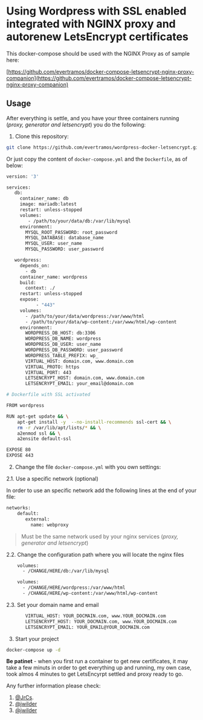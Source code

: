 # Using Wordpress with SSL enabled integrated with NGINX proxy and autorenew LetsEncrypt certificates

This docker-compose should be used with the NGINX Proxy as of sample here:

[https://github.com/evertramos/docker-compose-letsencrypt-nginx-proxy-companion](https://github.com/evertramos/docker-compose-letsencrypt-nginx-proxy-companion)


## Usage

After everything is settle, and you have your three containers running (_proxy, generator and letsencrypt_) you do the following:

1. Clone this repository:

```bash
git clone https://github.com/evertramos/wordpress-docker-letsencrypt.git
```

Or just copy the content of `docker-compose.yml` and the `Dockerfile`, as of below:

```bash
version: '3'

services:
   db:
     container_name: db
     image: mariadb:latest
     restart: unless-stopped
     volumes:
        - /path/to/your/data/db:/var/lib/mysql
     environment:
       MYSQL_ROOT_PASSWORD: root_password
       MYSQL_DATABASE: database_name
       MYSQL_USER: user_name
       MYSQL_PASSWORD: user_password

   wordpress:
     depends_on:
       - db
     container_name: wordpress
     build:
       context: ./
     restart: unless-stopped
     expose:
           - "443"
     volumes:
       - /path/to/your/data/wordpress:/var/www/html
       - /path/to/your/data/wp-content:/var/www/html/wp-content
     environment:
       WORDPRESS_DB_HOST: db:3306
       WORDPRESS_DB_NAME: wordpress
       WORDPRESS_DB_USER: user_name
       WORDPRESS_DB_PASSWORD: user_password
       WORDPRESS_TABLE_PREFIX: wp_
       VIRTUAL_HOST: domain.com, www.domain.com
       VIRTUAL_PROTO: https
       VIRTUAL_PORT: 443
       LETSENCRYPT_HOST: domain.com, www.domain.com
       LETSENCRYPT_EMAIL: your_email@domain.com
```

```bash
# Dockerfile with SSL activated

FROM wordpress

RUN apt-get update && \
    apt-get install -y  --no-install-recommends ssl-cert && \
    rm -r /var/lib/apt/lists/* && \
    a2enmod ssl && \
    a2ensite default-ssl

EXPOSE 80
EXPOSE 443
```

2. Change the file `docker-compose.yml` with you own settings:

2.1. Use a specific network (optional)

In order to use an specific network add the following lines at the end of your file:
```bash
networks:
    default:
       external:
         name: webproxy
```

>Must be the same network used by your nginx services (_proxy, generator and letsencrypt_)

2.2. Change the configuration path where you will locate the nginx files

```bash
    volumes:
      - /CHANGE/HERE/db:/var/lib/mysql

    volumes:
      - /CHANGE/HERE/wordpress:/var/www/html
      - /CHANGE/HERE/wp-content:/var/www/html/wp-content
```

2.3. Set your domain name and email

```bash
       VIRTUAL_HOST: YOUR_DOCMAIN.com, www.YOUR_DOCMAIN.com
       LETSENCRYPT_HOST: YOUR_DOCMAIN.com, www.YOUR_DOCMAIN.com
       LETSENCRYPT_EMAIL: YOUR_EMAIL@YOUR_DOCMAIN.com
```

3. Start your project

```bash
docker-compose up -d
```

**Be patinet** - when you first run a container to get new certificates, it may take a few minuts in order to get everything up and running, my own case, took almos 4 minutes to get LetsEncyrpt settled and proxy ready to go.

Any further information please check:

1. [@JrCs](https://github.com/JrCs/docker-letsencrypt-nginx-proxy-companion).
2. [@jwilder](https://github.com/jwilder/nginx-proxy)
3. [@jwilder](https://github.com/jwilder/docker-gen)

